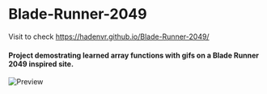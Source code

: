 # Blade-Runner-2049
Visit to check https://hadenvr.github.io/Blade-Runner-2049/
#### Project demostrating learned array functions with gifs on a Blade Runner 2049 inspired site.
![Preview](preview.gif)
